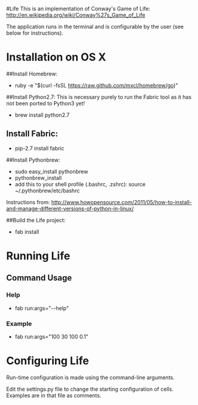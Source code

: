 #Life
This is an implementation of Conway's Game of Life: http://en.wikipedia.org/wiki/Conway%27s_Game_of_Life

The application runs in the terminal and is configurable by the user (see below for instructions).


# Installation on OS X

##Install Homebrew:
- ruby -e "$(curl -fsSL https://raw.github.com/mxcl/homebrew/go)"

##Install Python2.7:
This is necessary purely to run the Fabric tool as it has not been ported to Python3 yet!

- brew install python2.7

## Install Fabric:
- pip-2.7 install fabric

##Install Pythonbrew:
- sudo easy_install pythonbrew 
- pythonbrew_install
- add this to your shell profile (.bashrc, .zshrc): source ~/.pythonbrew/etc/bashrc

Instructions from: http://www.howopensource.com/2011/05/how-to-install-and-manage-different-versions-of-python-in-linux/
						
##Build the Life project:
- fab install


# Running Life

## Command Usage

### Help
- fab run:args="--help"

### Example
- fab run:args="100 30 100 0.1"


# Configuring Life
Run-time configuration is made using the command-line arguments.

Edit the settings.py file to change the starting configuration of cells. Examples are in that file as comments.